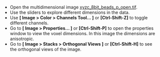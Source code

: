 - Open the multidimensional image [xyzc_8bit_beads_p_open.tif](https://github.com/NEUBIAS/training-resources/raw/master/image_data/xyzc_8bit_beads_p_open.tif).
- Use the sliders to explore different dimensions in the data.
- Use **[ Image > Color > Channels Tool... ]** or **[Ctrl-Shift-Z]** to toggle different channels.
- Go to **[ Image > Properties... ]** or **[Ctrl-Shift-P]** to open the properties window to view the voxel dimensions. In this image the dimensions are anisotropic.
- Go to **[ Image > Stacks > Orthogonal Views ]** or **[Ctrl-Shift-H]** to see the orthogonal views of the image. 
